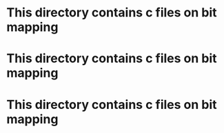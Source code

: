 # This directory contains c files on bit mapping
# This directory contains c files on bit mapping
# This directory contains c files on bit mapping

